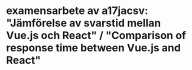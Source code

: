 # examensarbete av a17jacsv: "Jämförelse av svarstid mellan Vue.js och React" / "Comparison of response time between Vue.js and React"
